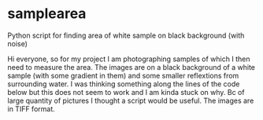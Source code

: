 # samplearea
Python script for finding area of white sample on black background (with noise)

Hi everyone, so for my project I am photographing samples of which I then need to measure the area. The images are on a black background of a white sample (with some gradient in them) and some smaller reflextions from surrounding water. I was thinking something along the lines of the code below but this does not seem to work and I am kinda stuck on why. Bc of large quantity of pictures I thought a script would be useful. The images are in TIFF format.

